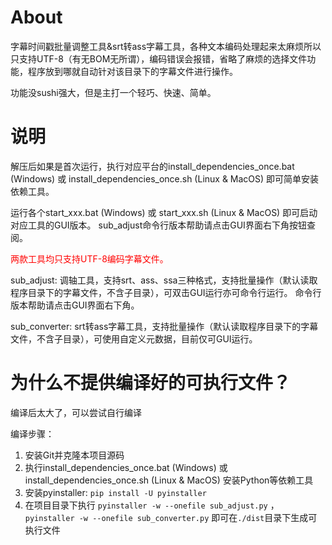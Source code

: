 # About
字幕时间戳批量调整工具&srt转ass字幕工具，各种文本编码处理起来太麻烦所以只支持UTF-8（有无BOM无所谓），编码错误会报错，省略了麻烦的选择文件功能，程序放到哪就自动针对该目录下的字幕文件进行操作。

功能没sushi强大，但是主打一个轻巧、快速、简单。

# 说明
解压后如果是首次运行，执行对应平台的install_dependencies_once.bat (Windows) 或 install_dependencies_once.sh (Linux & MacOS) 即可简单安装依赖工具。

运行各个start_xxx.bat (Windows) 或 start_xxx.sh (Linux & MacOS) 即可启动对应工具的GUI版本。
sub_adjust命令行版本帮助请点击GUI界面右下角按钮查阅。

<font color="red">两款工具均只支持UTF-8编码字幕文件。</font>

sub_adjust: 
调轴工具，支持srt、ass、ssa三种格式，支持批量操作（默认读取程序目录下的字幕文件，不含子目录），可双击GUI运行亦可命令行运行。
命令行版本帮助请点击GUI界面右下角。

sub_converter:
srt转ass字幕工具，支持批量操作（默认读取程序目录下的字幕文件，不含子目录），可使用自定义元数据，目前仅可GUI运行。

# 为什么不提供编译好的可执行文件？
编译后太大了，可以尝试自行编译

编译步骤：
1. 安装Git并克隆本项目源码
2. 执行install_dependencies_once.bat (Windows) 或 install_dependencies_once.sh (Linux & MacOS) 安装Python等依赖工具
3. 安装pyinstaller: `pip install -U pyinstaller`
4. 在项目目录下执行 `pyinstaller -w --onefile sub_adjust.py` ， `pyinstaller -w --onefile sub_converter.py` 即可在`./dist`目录下生成可执行文件